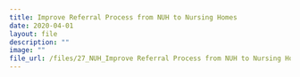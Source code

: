 ```yaml
---
title: Improve Referral Process from NUH to Nursing Homes
date: 2020-04-01
layout: file
description: ""
image: ""
file_url: /files/27_NUH_Improve Referral Process from NUH to Nursing Homes-combine.pdf
---
```

